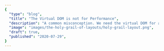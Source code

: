 ```yaml
---
{
  "type": "blog",
  "title": "The Virtual DOM is not for Performance",
  "description": "A common misconception. We need the virtual DOM for a different reason: Software architecture and state management. It allows us to work on another abstraction level. I can't explain this to you in this subtext, so please read on.",
  "image": "images/the-holy-grail-of-layouts/holy-grail-layout.png",
  "draft": true,
  "published": "2020-07-29",
}
---
```

